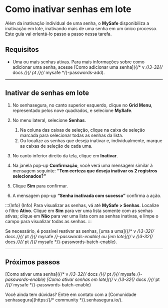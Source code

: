 # Como inativar senhas em lote

Além da inativação individual de uma senha, o **MySafe** disponibiliza a inativação em lote, inativando mais de uma senha em um único processo. Este guia vai orientá-lo passo a passo nessa tarefa.

## Requisitos

* Uma ou mais senhas ativas. Para mais informações sobre como adicionar uma senha, acesse [Como adicionar uma senha]({/* v */}3-32{/* docs */}{/* pt */}{/* mysafe */}-passwords-add).

* * *

## Inativar de senhas em lote

1. No senhasegura, no canto superior esquerdo, clique no **Grid Menu**, representado pelos nove quadrados, e selecione **MySafe**.
2. No menu lateral, selecione **Senhas**. 
    1. Na coluna das caixas de seleção, clique na caixa de seleção marcada para selecionar todas as senhas da lista.
    2. Ou localize as senhas que deseja inativar e, individualmente, marque as caixas de seleção de cada uma.
5. No canto inferior direito da tela, clique em **Inativar**.
6. Na janela pop-up **Confirmação**, você verá uma mensagem similar à mensagem seguinte: 
**“Tem certeza que deseja inativar os 2 registros selecionados?”**

7. Clique **Sim** para confirmar.
8. A mensagem pop-up **“Senha inativada com sucesso”** confirma a ação. 

:::(Info) (Info)
Para visualizar as senhas, vá até **MySafe > Senhas**. Localize o filtro **Ativo**. Clique em **Sim** para ver uma lista somente com as senhas ativas; clique em **Não** para ver uma lista com as senhas inativas, e limpe o campo para visualizar todas as senhas.
:::

Se necessário, é possível reativar as senhas, [uma a uma]({/* v */}3-32{/* docs */}{/* pt */}{/* mysafe */}-passwords-enable) ou [em lote]({/* v */}3-32{/* docs */}{/* pt */}{/* mysafe */}-passwords-batch-enable).
***

## Próximos passos
[Como ativar uma senha]({/* v */}3-32{/* docs */}{/* pt */}{/* mysafe */}-passwords-enable)
[Como ativar senhas em lote]({/* v */}3-32{/* docs */}{/* pt */}{/* mysafe */}-passwords-batch-enable)


Você ainda tem dúvidas? Entre em contato com a [Comunidade senhasegura](https:/{/* community */}.senhasegura.io/).

